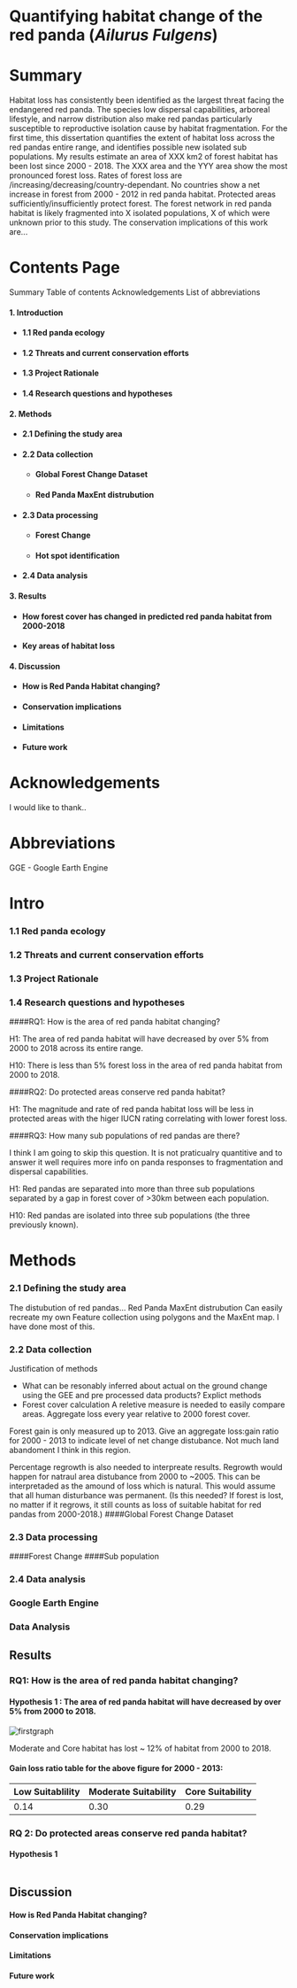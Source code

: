 
# Quantifying habitat change of the red panda (_Ailurus Fulgens_)

# Summary 
Habitat loss has consistently been identified as the largest threat facing the endangered red panda. The species low dispersal capabilities, arboreal lifestyle, and narrow distribution also make red pandas particularly susceptible to reproductive isolation cause by habitat fragmentation. For the first time, this dissertation quantifies the extent of habitat loss across the red pandas entire range, and identifies possible new isolated sub populations. My results estimate an area of XXX km2 of forest habitat has been lost since 2000 - 2018. The XXX area and the YYY area show the most pronounced forest loss. Rates of forest loss are /increasing/decreasing/country-dependant. No countries show a net increase in forest from 2000 - 2012 in red panda habitat. Protected areas sufficiently/insufficiently protect forest. The forest network in red panda habitat is likely fragmented into X isolated populations, X of which were unknown prior to this study. The conservation implications of this work are...

# Contents Page
Summary
Table of contents
Acknowledgements
List of abbreviations

#### 1. Introduction 
- #### 1.1 Red panda ecology
- #### 1.2 Threats and current conservation efforts 
- #### 1.3 Project Rationale 
- #### 1.4 Research questions and hypotheses

#### 2. Methods
* #### 2.1 Defining the study area
* #### 2.2 Data collection 
    * #### Global Forest Change Dataset
    * #### Red Panda MaxEnt distrubution 
* #### 2.3 Data processing
    * #### Forest Change 
    * #### Hot spot identification
* #### 2.4 Data analysis

#### 3. Results
* #### How forest cover has changed in predicted red panda habitat from 2000-2018
* #### Key areas of habitat loss


#### 4. Discussion 
* #### How is Red Panda Habitat changing?
* #### Conservation implications
* #### Limitations 
* #### Future work

# Acknowledgements
I would like to thank.. 

# Abbreviations 
GGE - Google Earth Engine 

# Intro 
### 1.1 Red panda ecology
### 1.2 Threats and current conservation efforts 
### 1.3 Project Rationale 
### 1.4 Research questions and hypotheses
####RQ1: How is the area of red panda habitat changing?

H1: The area of red panda habitat will have decreased by over 5% from 2000 to 2018 across its entire range.

H10: There is less than 5% forest loss in the area of red panda habitat from 2000 to 2018.

####RQ2: Do protected areas conserve red panda habitat? 

H1: The magnitude and rate of red panda habitat loss will be less in protected areas with the higer IUCN rating correlating with lower forest loss. 



####RQ3: How many sub populations of red pandas are there? 

I think I am going to skip this question. It is not praticualry quantitive and to answer it well requires more info on panda responses to fragmentation and dispersal capabilities. 

H1: Red pandas are separated into more than three sub populations separated by a gap in forest cover of >30km between each population.

H10: Red pandas are isolated into three sub populations (the three previously known).

# Methods 
### 2.1 Defining the study area
The distubution of red pandas... 
Red Panda MaxEnt distrubution 
Can easily recreate my own Feature collection using polygons and the MaxEnt map. I have done most of this. 
### 2.2 Data collection 
Justification of methods 
- What can be resonably inferred about actual on the ground change using the GEE and pre processed data products?
Explict methods 
- Forest cover calculation
A reletive measure is needed to easily compare areas. Aggregate loss every year relative to 2000 forest cover. 



Forest gain is only measured up to 2013. Give an aggregate loss:gain ratio for 2000 - 2013 to indicate level of net change distubance. Not much land abandoment I think in this region. 

Percentage regrowth is also needed to interpreate results. Regrowth would happen for natraul area distubance from 2000 to ~2005. This can be interpretaded as the amound of loss which is natural. This would assume that all human disturbance was permanent. (Is this needed? If forest is lost, no matter if it regrows, it still counts as loss of suitable habitat for red pandas from 2000-2018.)
####Global Forest Change Dataset

### 2.3 Data processing
####Forest Change 
####Sub population
### 2.4 Data analysis


### Google Earth Engine 

### Data Analysis 

## Results
### RQ1: How is the area of red panda habitat changing?
#### Hypothesis 1 : The area of red panda habitat will have decreased by over 5% from 2000 to 2018.
![firstgraph](./Rplot.jpeg)

Moderate and Core habitat has lost ~ 12% of habitat from 2000 to 2018.

#### Gain loss ratio table for the above figure for 2000 - 2013:

| Low Suitablility| Moderate Suitability  | Core Suitability |
| ------------- |-------------| -----|
| 0.14     | 0.30 | 0.29 |


### RQ 2: Do protected areas conserve red panda habitat?
#### Hypothesis 1
<image of example figure>



## Discussion 

#### How is Red Panda Habitat changing?
#### Conservation implications
#### Limitations 
#### Future work


